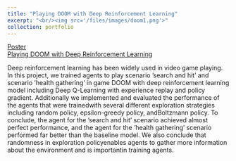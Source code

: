```yaml
---
title: "Playing DOOM with Deep Reinforcement Learning"
excerpt: "<br/><img src='/files/images/doom1.png'>"
collection: portfolio
---
```

[Poster](http://yueqiusun.github.io/files/1005poster.pdf)<br/>
[Playing DOOM with Deep Reinforcement Learning](http://yueqiusun.github.io/files/1005report.pdf)<br/>


Deep reinforcement learning has been widely used in video game playing. In this project, we trained agents to play scenario ’search and hit’ and scenario ’health gathering’ in game DOOM with deep reinforcement learning model including Deep Q-Learning with experience replay and policy gradient. Additionally we implemented and evaluated the performance of the agents that were trainedwith several different exploration strategies including random policy, epsilon-greedy policy, andBoltzmann policy. To conclude, the agent for the ’search and hit’ scenario achieved almost perfect performance, and the agent for the ’health gathering’ scenario performed far better than the baseline model. We also conclude that randomness in exploration policyenables agents to gather more information about the environment and is importantin training agents.





